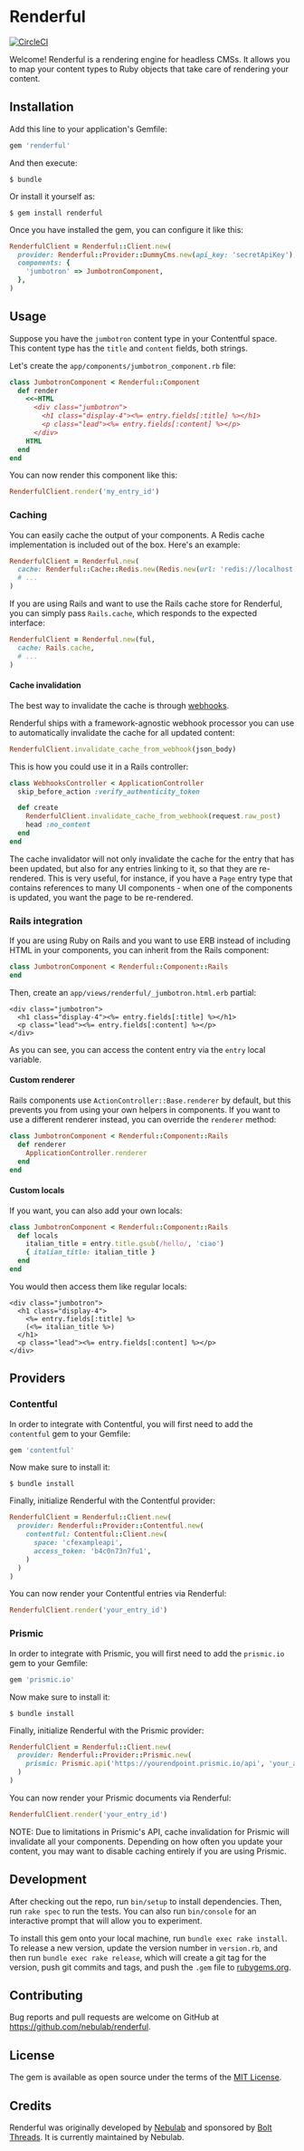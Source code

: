 # Renderful

[![CircleCI](https://circleci.com/gh/nebulab/renderful.svg?style=svg)](https://circleci.com/gh/nebulab/renderful)

Welcome! Renderful is a rendering engine for headless CMSs. It allows you to map your content types
to Ruby objects that take care of rendering your content.

## Installation

Add this line to your application's Gemfile:

```ruby
gem 'renderful'
```

And then execute:

```console
$ bundle
```

Or install it yourself as:

```console
$ gem install renderful
```

Once you have installed the gem, you can configure it like this:

```ruby
RenderfulClient = Renderful::Client.new(
  provider: Renderful::Provider::DummyCms.new(api_key: 'secretApiKey'), # see "Providers"
  components: {
    'jumbotron' => JumbotronComponent,
  },
)
``` 

## Usage

Suppose you have the `jumbotron` content type in your Contentful space. This content type has the
`title` and `content` fields, both strings.

Let's create the `app/components/jumbotron_component.rb` file:

```ruby
class JumbotronComponent < Renderful::Component
  def render
    <<~HTML
      <div class="jumbotron">
        <h1 class="display-4"><%= entry.fields[:title] %></h1>
        <p class="lead"><%= entry.fields[:content] %></p>
      </div>
    HTML
  end
end
```

You can now render this component like this:

```ruby
RenderfulClient.render('my_entry_id')
```

### Caching

You can easily cache the output of your components. A Redis cache implementation is included out of
the box. Here's an example:

```ruby
RenderfulClient = Renderful.new(
  cache: Renderful::Cache::Redis.new(Redis.new(url: 'redis://localhost:6379')),
  # ...
)
``` 

If you are using Rails and want to use the Rails cache store for Renderful, you can simply pass
`Rails.cache`, which responds to the expected interface:

```ruby
RenderfulClient = Renderful.new(ful,
  cache: Rails.cache,
  # ...
)
``` 

#### Cache invalidation

The best way to invalidate the cache is through [webhooks](https://www.contentful.com/developers/docs/concepts/webhooks/).

Renderful ships with a framework-agnostic webhook processor you can use to automatically invalidate
the cache for all updated content:

```ruby
RenderfulClient.invalidate_cache_from_webhook(json_body)
```

This is how you could use it in a Rails controller:

```ruby
class WebhooksController < ApplicationController
  skip_before_action :verify_authenticity_token

  def create
    RenderfulClient.invalidate_cache_from_webhook(request.raw_post)
    head :no_content
  end
end
```

The cache invalidator will not only invalidate the cache for the entry that has been updated, but
also for any entries linking to it, so that they are re-rendered. This is very useful, for instance,
if you have a `Page` entry type that contains references to many UI components - when one of the
components is updated, you want the page to be re-rendered.

### Rails integration

If you are using Ruby on Rails and you want to use ERB instead of including HTML in your components,
you can inherit from the Rails component:

```ruby
class JumbotronComponent < Renderful::Component::Rails
end
```

Then, create an `app/views/renderful/_jumbotron.html.erb` partial:

```erb
<div class="jumbotron">
  <h1 class="display-4"><%= entry.fields[:title] %></h1>
  <p class="lead"><%= entry.fields[:content] %></p>
</div>
```

As you can see, you can access the content entry via the `entry` local variable.

#### Custom renderer

Rails components use `ActionController::Base.renderer` by default, but this prevents you from
using your own helpers in components. If you want to use a different renderer instead, you can
override the `renderer` method:

```ruby
class JumbotronComponent < Renderful::Component::Rails
  def renderer
    ApplicationController.renderer
  end
end
``` 

#### Custom locals

If you want, you can also add your own locals:

```ruby
class JumbotronComponent < Renderful::Component::Rails
  def locals
    italian_title = entry.title.gsub(/hello/, 'ciao')
    { italian_title: italian_title }
  end
end
```

You would then access them like regular locals:

```erb
<div class="jumbotron">
  <h1 class="display-4">
    <%= entry.fields[:title] %>
    (<%= italian_title %>)
  </h1>
  <p class="lead"><%= entry.fields[:content] %></p>
</div>
```

## Providers

### Contentful

In order to integrate with Contentful, you will first need to add the `contentful` gem to your
Gemfile:

```ruby
gem 'contentful'
```

Now make sure to install it:

```console
$ bundle install
```

Finally, initialize Renderful with the Contentful provider:

```ruby
RenderfulClient = Renderful::Client.new(
  provider: Renderful::Provider::Contentful.new(
    contentful: Contentful::Client.new(
      space: 'cfexampleapi',
      access_token: 'b4c0n73n7fu1',
    )
  )
)
```

You can now render your Contentful entries via Renderful:

```ruby
RenderfulClient.render('your_entry_id')
```

### Prismic

In order to integrate with Prismic, you will first need to add the `prismic.io` gem to your Gemfile:

```ruby
gem 'prismic.io'
```

Now make sure to install it:

```console
$ bundle install
```

Finally, initialize Renderful with the Prismic provider:

```ruby
RenderfulClient = Renderful::Client.new(
  provider: Renderful::Provider::Prismic.new(
    prismic: Prismic.api('https://yourendpoint.prismic.io/api', 'your_access_token')
  )
)
```

You can now render your Prismic documents via Renderful:

```ruby
RenderfulClient.render('your_entry_id')
```

NOTE: Due to limitations in Prismic's API, cache invalidation for Prismic will invalidate all your
components. Depending on how often you update your content, you may want to disable caching entirely
if you are using Prismic.

## Development

After checking out the repo, run `bin/setup` to install dependencies. Then, run `rake spec` to run 
the tests. You can also run `bin/console` for an interactive prompt that will allow you to 
experiment.

To install this gem onto your local machine, run `bundle exec rake install`. To release a new 
version, update the version number in `version.rb`, and then run `bundle exec rake release`, which 
will create a git tag for the version, push git commits and tags, and push the `.gem` file to 
[rubygems.org](https://rubygems.org).

## Contributing

Bug reports and pull requests are welcome on GitHub at https://github.com/nebulab/renderful.

## License

The gem is available as open source under the terms of the [MIT License](https://opensource.org/licenses/MIT).

## Credits

Renderful was originally developed by [Nebulab](https://nebulab.it) and sponsored by
[Bolt Threads](https://www.boltthreads.com). It is currently maintained by Nebulab.
